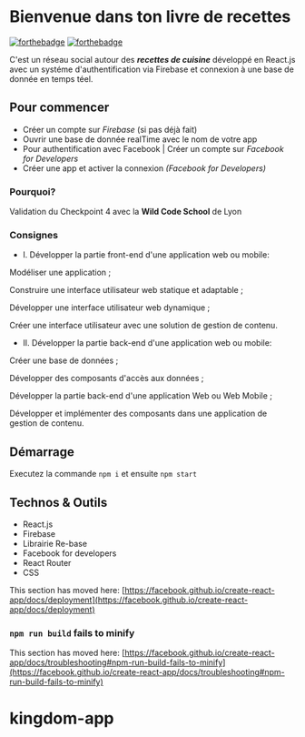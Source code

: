 # Bienvenue dans ton livre de recettes
[![forthebadge](https://forthebadge.com/images/badges/built-with-love.svg)](https://forthebadge.com) [![forthebadge](https://forthebadge.com/images/badges/for-you.svg)](https://forthebadge.com)

C'est un réseau social autour des ***recettes de cuisine*** développé en React.js avec un systéme d'authentification via Firebase et connexion à une base de donnée en temps téel. 

## Pour commencer

- Créer un compte sur *Firebase* (si pas déjà fait)
- Ouvrir une base de donnée realTime avec le nom de votre app
- Pour authentification avec Facebook | Créer un compte sur *Facebook for Developers*
- Créer une app et activer la connexion *(Facebook for Developers)*

### Pourquoi?

Validation du Checkpoint 4 avec la **Wild Code School** de Lyon

### Consignes

 - I. Développer la partie front-end d'une application web ou mobile:

Modéliser une application ;

Construire une interface utilisateur web statique et adaptable ;

Développer une interface utilisateur web dynamique ;

Créer une interface utilisateur avec une solution de gestion de contenu.



- II. Développer la partie back-end d'une application web ou mobile:

Créer une base de données ;

Développer des composants d'accès aux données ;

Développer la partie back-end d'une application Web ou Web Mobile ;

Développer et implémenter des composants dans une application de gestion de contenu.

## Démarrage

Executez la commande ``npm i`` et ensuite ``npm start``

## Technos & Outils

- React.js
- Firebase
- Librairie Re-base
- Facebook for developers
- React Router
- CSS

This section has moved here: [https://facebook.github.io/create-react-app/docs/deployment](https://facebook.github.io/create-react-app/docs/deployment)

### `npm run build` fails to minify

This section has moved here: [https://facebook.github.io/create-react-app/docs/troubleshooting#npm-run-build-fails-to-minify](https://facebook.github.io/create-react-app/docs/troubleshooting#npm-run-build-fails-to-minify)
# kingdom-app
